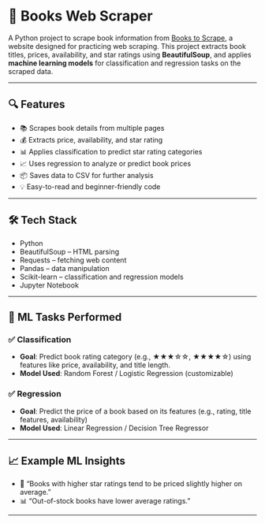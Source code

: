 # 📘 Books Web Scraper

A Python project to scrape book information from [Books to Scrape](http://books.toscrape.com/), a website designed for practicing web scraping. This project extracts book titles, prices, availability, and star ratings using **BeautifulSoup**, and applies **machine learning models** for classification and regression tasks on the scraped data.

---

## 🔍 Features

- 📚 Scrapes book details from multiple pages
- 💰 Extracts price, availability, and star rating
- 📊 Applies classification to predict star rating categories
- 📈 Uses regression to analyze or predict book prices
- 📦 Saves data to CSV for further analysis
- 💡 Easy-to-read and beginner-friendly code

---

## 🛠️ Tech Stack

- Python
- BeautifulSoup – HTML parsing
- Requests – fetching web content
- Pandas – data manipulation
- Scikit-learn – classification and regression models
- Jupyter Notebook

---
## 🧠 ML Tasks Performed

### ✅ Classification
- **Goal**: Predict book rating category (e.g., ★★★☆☆, ★★★★☆) using features like price, availability, and title length.
- **Model Used**: Random Forest / Logistic Regression (customizable)

### ✅ Regression
- **Goal**: Predict the price of a book based on its features (e.g., rating, title features, availability)
- **Model Used**: Linear Regression / Decision Tree Regressor

---
## 📈 Example ML Insights

- 💬 “Books with higher star ratings tend to be priced slightly higher on average.”
- 📊 “Out-of-stock books have lower average ratings.”

---
